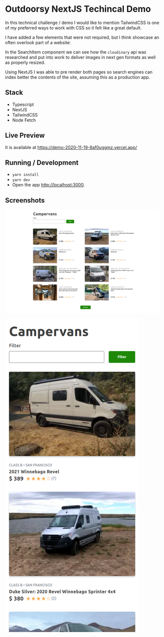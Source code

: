 # Outdoorsy NextJS Techincal Demo

In this technical challenge / demo I would like to mention TailwindCSS is one of my preferred ways to work with CSS so it felt like a great default.

I have added a few elements that were not required, but I think showcase an often overlook part of a website:

In the SearchItem component we can see how the `cloudinary` api was researched and put into work to deliver images in next gen formats as well as properly resized.

Using NextJS I was able to pre render both pages so search engines can index better the contents of the site, assuming this as a production app.   

## Stack

* Typescript
* NextJS
* TailwindCSS
* Node Fetch

## Live Preview

It is available at https://demo-2020-11-19-8af0uggmz.vercel.app/

## Running / Development

* `yarn install`
* `yarn dev`
* Open the app [http://localhost:3000](http://localhost:3000).

## Screenshots

![Desktop view](screenshots/desktop.png "Desktop view")

![Mobile view](screenshots/mobile.png "Mobile view")